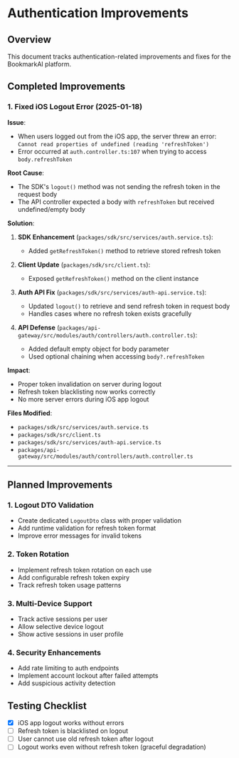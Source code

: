 # Authentication Improvements

## Overview
This document tracks authentication-related improvements and fixes for the BookmarkAI platform.

## Completed Improvements

### 1. Fixed iOS Logout Error (2025-01-18)

**Issue**: 
- When users logged out from the iOS app, the server threw an error: `Cannot read properties of undefined (reading 'refreshToken')`
- Error occurred at `auth.controller.ts:107` when trying to access `body.refreshToken`

**Root Cause**:
- The SDK's `logout()` method was not sending the refresh token in the request body
- The API controller expected a body with `refreshToken` but received undefined/empty body

**Solution**:
1. **SDK Enhancement** (`packages/sdk/src/services/auth.service.ts`):
   - Added `getRefreshToken()` method to retrieve stored refresh token
   
2. **Client Update** (`packages/sdk/src/client.ts`):
   - Exposed `getRefreshToken()` method on the client instance
   
3. **Auth API Fix** (`packages/sdk/src/services/auth-api.service.ts`):
   - Updated `logout()` to retrieve and send refresh token in request body
   - Handles cases where no refresh token exists gracefully

4. **API Defense** (`packages/api-gateway/src/modules/auth/controllers/auth.controller.ts`):
   - Added default empty object for body parameter
   - Used optional chaining when accessing `body?.refreshToken`

**Impact**:
- Proper token invalidation on server during logout
- Refresh token blacklisting now works correctly
- No more server errors during iOS app logout

**Files Modified**:
- `packages/sdk/src/services/auth.service.ts`
- `packages/sdk/src/client.ts`
- `packages/sdk/src/services/auth-api.service.ts`
- `packages/api-gateway/src/modules/auth/controllers/auth.controller.ts`

---

## Planned Improvements

### 1. Logout DTO Validation
- Create dedicated `LogoutDto` class with proper validation
- Add runtime validation for refresh token format
- Improve error messages for invalid tokens

### 2. Token Rotation
- Implement refresh token rotation on each use
- Add configurable refresh token expiry
- Track refresh token usage patterns

### 3. Multi-Device Support
- Track active sessions per user
- Allow selective device logout
- Show active sessions in user profile

### 4. Security Enhancements
- Add rate limiting to auth endpoints
- Implement account lockout after failed attempts
- Add suspicious activity detection

## Testing Checklist

- [x] iOS app logout works without errors
- [ ] Refresh token is blacklisted on logout
- [ ] User cannot use old refresh token after logout
- [ ] Logout works even without refresh token (graceful degradation)